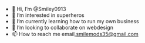 - 👋 Hi, I’m @Smiley0913
- 👀 I’m interested in superheros
- 🌱 I’m currently learning how to run my own business
- 💞️ I’m looking to collaborate on webdesign 
- 📫 How to reach me email,smilemods35@gmail.com

<!---
Smiley0913/Smiley0913 is a ✨ special ✨ repository because its `README.md` (this file) appears on your GitHub profile.
You can click the Preview link to take a look at your changes.
--->
